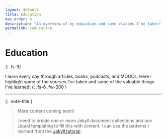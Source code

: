 ```yaml
---
layout: default
title: Education
nav_order: 4
description: "An overview of my education and some classes I've taken"
permalink: /education
---
```


# Education
{: .fs-9}

I learn every day through articles, books, podcasts, and MOOCs. Here I highlight some of the courses I've taken and some of the valuable things I've learned!
{: .fs-6 .fw-300 }

---

{: .note-title }
> More content coming soon!
>
> I need to create one or more Jekyll document collections and use Liquid templating to fill this with content. I can use the patterns I learned from the [Jekyll tutorial](https://jekyllrb.com/docs/collections/).